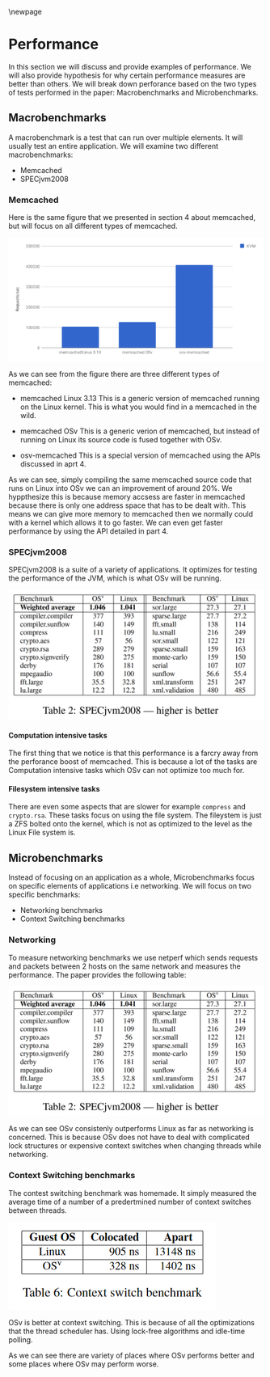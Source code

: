 \newpage

# Performance
In this section we will discuss and provide examples of performance. We will also provide hypothesis for why certain performance measures are better than others. We will break down perforance based on the two types of tests performed in the paper: Macrobenchmarks and Microbenchmarks. 

## Macrobenchmarks

A macrobenchmark is a test that can run over multiple elements. It will usually test an entire application. We will examine two different macrobenchmarks: 

- Memcached
- SPECjvm2008

### Memcached 
Here is the same figure that we presented in section 4 about memcached, but will focus on all different types of memcached. 

![different levels of memcached performance](../../assets/memcached.png)

As we can see from the figure there are three different types of memcached: 

- memcached Linux 3.13
This is a generic version of memcached running on the Linux kernel. This is what you would find in a memcached in the wild. 

- memcached OSv
This is a generic verion of memcached, but instead of running on Linux its source code is fused together with OSv. 

- osv-memcached
This is a special version of memcached using the APIs discussed in aprt 4.

As we can see, simply compiling the same memcached source code that runs on Linux into OSv we can an improvement of around 20%. We hyppthesize this is because memory accsess are faster in memcached because there is only one address space that has to be dealt with. This means we can give more memory to memcached then we normally could with a kernel which allows it to go faster. We can even get faster performance by using the API detailed in part 4. 

### SPECjvm2008
SPECjvm2008 is a suite of a variety of applications. It optimizes for testing the performance of the JVM, which is what OSv will be running. 

![different levels of SPECjvm2008 performance Linux vs OSv](../../assets/benchmarks_SPECJava.png)

#### Computation intensive tasks
The first thing that we notice is that this performance is a farcry away from the perforance boost of memcached. This is because a lot of the tasks are Computation intensive tasks which OSv can not optimize too much for.

#### Filesystem intensive tasks 
There are even some aspects that are slower for example `compress` and `crypto.rsa`. These tasks focus on using the file system. The fileystem is just a ZFS bolted onto the kernel, which is not as optimized to the level as the Linux File system is. 

## Microbenchmarks
Instead of focusing on an application as a whole, Microbenchmarks focus on specific elements of applications i.e networking. We will focus on two specific benchmarks:

- Networking benchmarks
- Context Switching benchmarks

### Networking
To measure networking benchmarks we use netperf which sends requests and packets between 2 hosts on the same network and measures the performance. The paper provides the following table: 

![different levels of networking performance Linux vs OSv](../../assets/benchmarks_SPECJava.png)

As we can see OSv consistenly outperforms Linux as far as networking is concerned. This is because OSv does not have to deal with complicated lock structures or expensive context switches when changing threads while networking. 

### Context Switching benchmarks
The contest switching benchmark was homemade. It simply measured the average time of a number of a predertmined number of context switches between threads. 

![Context Switching benchmarks ](../../assets/benchmark_cs.png)

OSv is better at context switching. This is because of all the optimizations that the thread scheduler has. Using lock-free algorithms and idle-time polling.

As we can see there are variety of places where OSv performs better and some places where OSv may perform worse. 
